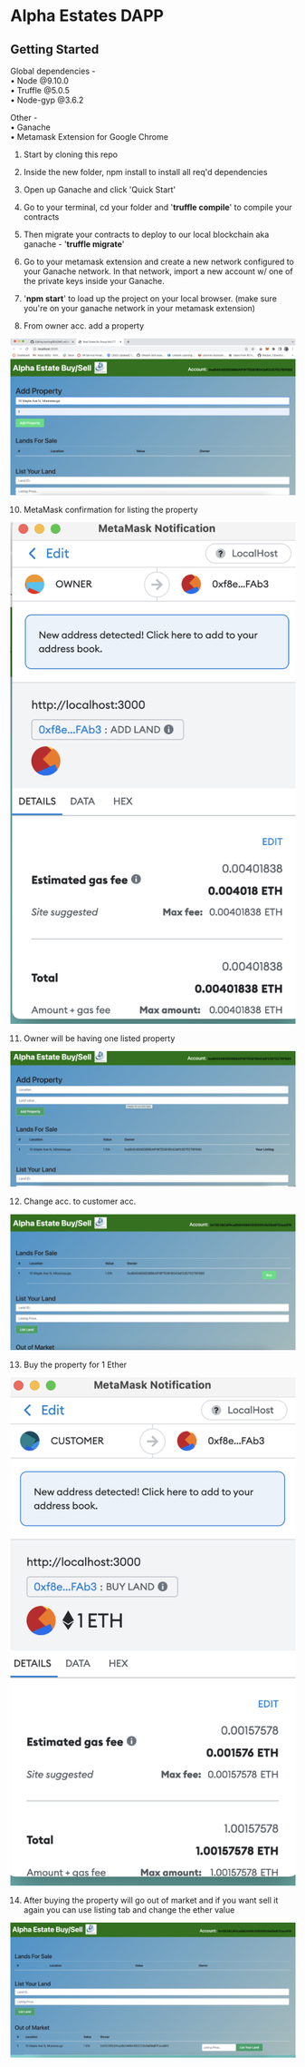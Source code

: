 # Alpha Estates DAPP

<p></p>
<h2>Getting Started</h2> 
<p></p>

Global dependencies - </br>
•	Node @9.10.0 </br>
•	Truffle @5.0.5 </br>
•	Node-gyp @3.6.2 </br>

Other - </br>
•	Ganache </br>
•	Metamask Extension for Google Chrome </br>

1. Start by cloning this repo </br>
2. Inside the new folder, npm install to install all req'd dependencies </br>
3. Open up Ganache and click 'Quick Start' </br>
5. Go to your terminal, cd your folder and '<strong>truffle compile</strong>' to compile your contracts </br>
6. Then migrate your contracts to deploy to our local blockchain aka ganache - '<strong>truffle migrate</strong>' </br>
7. Go to your metamask extension and create a new network configured to your Ganache network. In that network, import a new account w/ one of the private keys inside your Ganache. </br>
8. '<strong>npm start</strong>' to load up the project on your local browser. (make sure you're on your ganache network in your metamask extension) </br>

9. From owner acc. add a property
<img src="./Images/Project1.png" alt="Project">

10. MetaMask confirmation for listing the property
<img src="./Images/Project2.png" alt="Project">

11. Owner will be having one listed property
<img src="./Images/Project3.png" alt="Project">

12. Change acc. to customer acc.
<img src="./Images/Project4.png" alt="Project">

13. Buy the property for 1 Ether 
<img src="./Images/Project5.png" alt="Project">

14. After buying the property will go out of market and if you want sell it again you can use listing tab and change the ether value
<img src="./Images/Project6.png" alt="Project">
